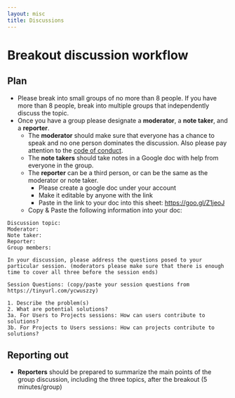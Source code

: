 ```yaml
---
layout: misc
title: Discussions
---
```



# Breakout discussion workflow

## Plan

- Please break into small groups of no more than 8 people. If you have more than 8 people, break into multiple groups that independently discuss the topic. 
- Once you have a group please designate a **moderator**, a **note taker**, and a **reporter**.
	- The **moderator** should make sure that everyone has a chance to speak and no one person dominates the discussion. Also please pay attention to the [code of conduct](https://www.numfocus.org/code-of-conduct).
	-  The **note takers** should take notes in a Google doc with help from everyone in the group.
	-  The **reporter** can be a third person, or can be the same as the moderator or note taker. 
		-  Please create a google doc under your account
		-  Make it editable by anyone with the link
		-  Paste in the link to your doc into this sheet: https://goo.gl/Z1jeoJ
    -  Copy & Paste the following information into your doc:
```
Discussion topic:
Moderator:
Note taker:
Reporter:
Group members:

In your discussion, please address the questions posed to your particular session. (moderators please make sure that there is enough time to cover all three before the session ends)

Session Questions: (copy/paste your session questions from https://tinyurl.com/ycwuszzy)

1. Describe the problem(s)
2. What are potential solutions?
3a. For Users to Projects sessions: How can users contribute to solutions?
3b. For Projects to Users sessions: How can projects contribute to solutions?

```

## Reporting out

- **Reporters** should be prepared to summarize the main points of the group discussion, including the three topics, after the breakout (5 minutes/group)
